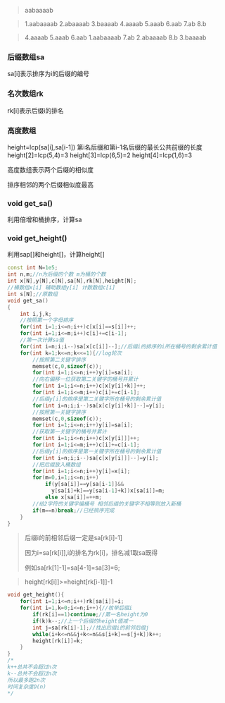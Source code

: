 >aabaaaab

>1.aabaaaab
>2.abaaaab
>3.baaaab
>4.aaaab
>5.aaab
>6.aab
>7.ab
>8.b

>4.aaaab
>5.aaab
>6.aab
>1.aabaaaab
>7.ab
>2.abaaaab
>8.b
>3.baaaab


### 后缀数组sa
sa[i]表示排序为i的后缀的编号

### 名次数组rk
rk[i]表示后缀i的排名

### 高度数组
height=lcp(sa[i],sa[i-1])
第i名后缀和第i-1名后缀的最长公共前缀的长度
height[2]=lcp(5,4)=3
height[3]=lcp(6,5)=2
height[4]=lcp(1,6)=3

高度数组表示两个后缀的相似度

排序相邻的两个后缀相似度最高

### void get_sa()

利用倍增和桶排序，计算sa

### void get_height()

利用sap[]和height[]，计算height[]

~~~cpp
const int N=1e5;
int n,m;//n为后缀的个数 m为桶的个数
int x[N],y[N],c[N],sa[N],rk[N],height[N];
//桶数组x[i] 辅助数组y[i] 计数数组c[i]
int s[N];//原数组
void get_sa()
{
    int i,j,k;
    //按照第一个字母排序
    for(int i=1;i<=n;i++)c[x[i]==s[i]]++;
    for(int i=1;i<=m;i++)c[i]+=c[i-1];
    //第一次计算sa值
    for(int i=n;i;i--)sa[x[c[i]]--];//后缀i的排序的i所在桶号的剩余累计值
    for(int k=1;k<=n;k<<=1){//log轮次
        //按照第二关键字排序
        memset(c,0,sizeof(c));
        for(int i=1;i<=n;i++)y[i]=sa[i];
        //向右偏移一位获取第二关键字的桶号并累计
        for(int i=1;i<=n;i++)c[x[y[i]+k]]++;
        for(int i=1;i<=m;i++)c[i]+=c[i-1];
        //后缀y[i]的排序是第二关键字所在桶号的剩余累计值
        for(int i=n;i;i--)sa[x[c[y[i]+k]]--]=y[i];
        //按照第一关键字排序
        memset(c,0,sizeof(c));
        for(int i=1;i<=n;i++)y[i]=sa[i];
        //获取第一关键字的桶号并累计
        for(int i=1;i<=n;i++)c[x[y[i]]]++;
        for(int i=1;i<=m;i++)c[i]+=c[i-1];
        //后缀y[i]的排序是第一关键字所在桶号的剩余累计值
        for(int i=n;i;i--)sa[c[x[y[i]]]--]=y[i];
        //把后缀放入桶数组
        for(int i=1;i<=n;i++)y[i]=x[i];
        for(m=0,i=1;i<=n;i++)
            if(y[sa[i]]==y[sa[i-1]]&&
              y[sa[i]+k]==y[sa[i-1]+k])x[sa[i]]=m;
        	else x[sa[i]]=++m;
        //给2字符的关键字编桶号 相邻后缀的关键字不相等则放入新桶
        if(m==n)break;//已经排序完成
    }
}
~~~

> 后缀i的前相邻后缀一定是sa[rk[i]-1]
>
> 因为i=sa[rk[i]],i的排名为rk[i]，排名减1取sa既得
>
> 例如sa[rk[1]-1]=sa[4-1]=sa[3]=6;

>height[rk[i]]>=height[rk[i-1]]-1

~~~cpp
void get_height(){
    for(int i=1;i<=n;i++)rk[sa[i]]=i;
    for(int i=1,k=0;i<=n;i++){//枚举后缀i
        if(rk[i]==1)continue;//第一名height为0
        if(k)k--;//上一个后缀的height值减一
        int j=sa[rk[i]-1];//找出后缀i的前邻后缀j
        while(i+k<=n&&j+k<=n&&s[i+k]==s[j+k])k++;
        height[rk[i]]=k;
    }
}
/*
k++总共不会超过n次
k--总共不会超过n次
所以最多跑2n次
时间复杂度O(n)
*/
~~~


